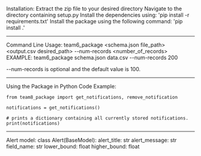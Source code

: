 Installation:
Extract the zip file to your desired directory
Navigate to the directory containing setup.py
Install the dependencies using: 'pip install -r requirements.txt'
Install the package using the following command: 'pip install .'

_________________________________________________________________________________________________________________

Command Line Usage:
team6_package <schema.json file_path> <output.csv desired_path> --num-records <number_of_records>
EXAMPLE: team6_package schema.json data.csv --num-records 200

--num-records is optional and the default value is 100.

_________________________________________________________________________________________________________________

Using the Package in Python Code
Example:

	from team8_package import get_notifications, remove_notification

	notifications = get_notifications()
    
    # prints a dictionary containing all currently stored notifications.
    print(notifications)


_________________________________________________________________________________________________________________

Alert model:
class Alert(BaseModel):
    alert_title: str
    alert_message: str
    field_name: str
    lower_bound: float
    higher_bound: float